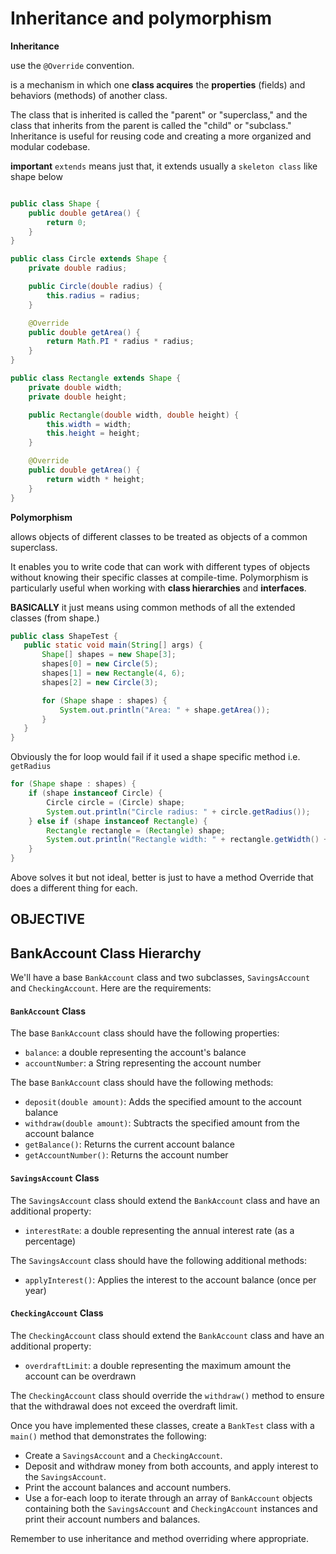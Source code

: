 # Inheritance and polymorphism

**Inheritance** 

use the `@Override` convention.  

is a mechanism in which one **class acquires** the **properties** (fields) and behaviors (methods) of another class.   

The class that is inherited is called the "parent" or "superclass," and the class that inherits from the parent is called the "child" or "subclass." Inheritance is useful for reusing code and creating a more organized and modular codebase. 

**important** `extends` means just that, it extends usually a `skeleton class` like shape below

```java

public class Shape {
    public double getArea() {
        return 0;
    }
}

public class Circle extends Shape {
    private double radius;

    public Circle(double radius) {
        this.radius = radius;
    }

    @Override
    public double getArea() {
        return Math.PI * radius * radius;
    }
}

public class Rectangle extends Shape {
    private double width;
    private double height;

    public Rectangle(double width, double height) {
        this.width = width;
        this.height = height;
    }

    @Override
    public double getArea() {
        return width * height;
    }
}

```



**Polymorphism**   


allows objects of different classes to be treated as objects of a common superclass.    

 It enables you to write code that can work with different types of objects without knowing their specific classes at compile-time. Polymorphism is particularly useful when working with **class hierarchies** and **interfaces**.

**BASICALLY** it just means using common methods of all the extended classes (from shape.)


 ```java
 public class ShapeTest {
    public static void main(String[] args) {
        Shape[] shapes = new Shape[3];
        shapes[0] = new Circle(5);
        shapes[1] = new Rectangle(4, 6);
        shapes[2] = new Circle(3);

        for (Shape shape : shapes) {
            System.out.println("Area: " + shape.getArea());
        }
    }
}

```  

Obviously the for loop would fail if it used a shape specific method i.e. `getRadius`  

```java
for (Shape shape : shapes) {
    if (shape instanceof Circle) {
        Circle circle = (Circle) shape;
        System.out.println("Circle radius: " + circle.getRadius());
    } else if (shape instanceof Rectangle) {
        Rectangle rectangle = (Rectangle) shape;
        System.out.println("Rectangle width: " + rectangle.getWidth() + ", height: " + rectangle.getHeight());
    }
}

```

Above solves it but not ideal, better is just to have a method Override that does a different thing for each.  



## OBJECTIVE  

## BankAccount Class Hierarchy

We'll have a base `BankAccount` class and two subclasses, `SavingsAccount` and `CheckingAccount`. Here are the requirements:

#### `BankAccount` Class

The base `BankAccount` class should have the following properties:

- `balance`: a double representing the account's balance
- `accountNumber`: a String representing the account number

The base `BankAccount` class should have the following methods:

- `deposit(double amount)`: Adds the specified amount to the account balance
- `withdraw(double amount)`: Subtracts the specified amount from the account balance
- `getBalance()`: Returns the current account balance
- `getAccountNumber()`: Returns the account number

#### `SavingsAccount` Class

The `SavingsAccount` class should extend the `BankAccount` class and have an additional property:

- `interestRate`: a double representing the annual interest rate (as a percentage)

The `SavingsAccount` class should have the following additional methods:

- `applyInterest()`: Applies the interest to the account balance (once per year)

#### `CheckingAccount` Class

The `CheckingAccount` class should extend the `BankAccount` class and have an additional property:

- `overdraftLimit`: a double representing the maximum amount the account can be overdrawn

The `CheckingAccount` class should override the `withdraw()` method to ensure that the withdrawal does not exceed the overdraft limit.

Once you have implemented these classes, create a `BankTest` class with a `main()` method that demonstrates the following:

- Create a `SavingsAccount` and a `CheckingAccount`.
- Deposit and withdraw money from both accounts, and apply interest to the `SavingsAccount`.
- Print the account balances and account numbers.
- Use a for-each loop to iterate through an array of `BankAccount` objects containing both the `SavingsAccount` and `CheckingAccount` instances and print their account numbers and balances.

Remember to use inheritance and method overriding where appropriate.




